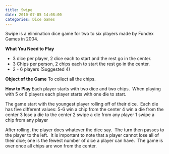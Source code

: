 ```yaml
---
title: Swipe
date: 2010-07-05 14:08:00
categories: Dice Games
---
```

Swipe is a elimination dice game for two to six players made by Fundex Games in 2004.

<strong>What You Need to Play</strong>
<ul>
	<li>3 dice per player, 2 dice each to start and the rest go in the center.</li>
	<li>3 Chips per person, 2 chips each to start the rest go in the center.</li>
	<li>2 - 6 players (Suggested 4)</li>
</ul>
<strong>Object of the Game</strong>
To collect all the chips.

<strong>How to Play</strong>
Each player starts with two dice and two chips.  When playing with 5 or 6 players each player starts with one die to start.

The game start with the youngest player rolling off of their dice.  Each die has five different values:
5-6 win a chip from the center
4 win a die from the center
3 lose a die to the center
2 swipe a die from any player
1 swipe a chip from any player

After rolling, the player does whatever the dice say.  The turn then passes to the player to the left.  It is important to note that a player cannot lose all of their dice; one is the fewest number of dice a player can have.  The game is over once all chips are won from the center.

